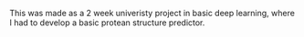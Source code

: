This was made as a 2 week univeristy project in basic deep learning, where I had to develop a basic protean structure predictor.
